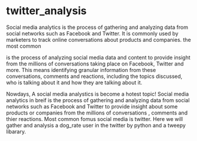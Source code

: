 # twitter_analysis

Social media analytics is the process of gathering and analyzing data from social networks such as Facebook and Twitter. It is commonly used by marketers to track online conversations about products and companies. the most common 

is the process of analyzing social media data and content to provide insight from the millions of conversations taking place on Facebook, Twitter and more. This means identifying granular information from these conversations, comments and reactions, including the topics discussed, who is talking about it and how they are talking about it.

Nowdays, A social media analystics is become a hotest topic!
Social media analytics in breif is the process of gathering and analyzing data from social networks such as Facebook and Twitter to provide insight about some products or companies from the millions of conversations , comments and thier reactions. Most common fomus social media is twitter. Here we will gather and analysis a dog_rate user in the twitter by python and a tweepy libarary.
